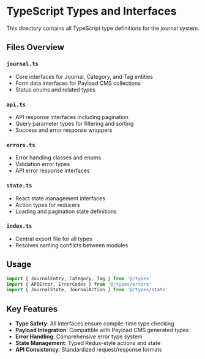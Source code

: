 # TypeScript Types and Interfaces

This directory contains all TypeScript type definitions for the journal system.

## Files Overview

### `journal.ts`

- Core interfaces for Journal, Category, and Tag entities
- Form data interfaces for Payload CMS collections
- Status enums and related types

### `api.ts`

- API response interfaces including pagination
- Query parameter types for filtering and sorting
- Success and error response wrappers

### `errors.ts`

- Error handling classes and enums
- Validation error types
- API error response interfaces

### `state.ts`

- React state management interfaces
- Action types for reducers
- Loading and pagination state definitions

### `index.ts`

- Central export file for all types
- Resolves naming conflicts between modules

## Usage

```typescript
import { JournalEntry, Category, Tag } from '@/types'
import { APIError, ErrorCodes } from '@/types/errors'
import { JournalState, JournalAction } from '@/types/state'
```

## Key Features

- **Type Safety**: All interfaces ensure compile-time type checking
- **Payload Integration**: Compatible with Payload CMS generated types
- **Error Handling**: Comprehensive error type system
- **State Management**: Typed Redux-style actions and state
- **API Consistency**: Standardized request/response formats
